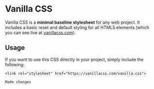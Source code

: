 # Vanilla CSS

Vanilla CSS is a <b>minimal baseline stylesheet</b> for any web project. It includes a basic reset and default styling for all HTML5 elements (which you can see live at <a href="https://vanillacss.com">vanillacss.com</a>).

## Usage

If you want to use this CSS directly in your project, simply include the following:

```
<link rel="stylesheet" href="https://vanillacss.com/vanilla.css">

Made changes
```

